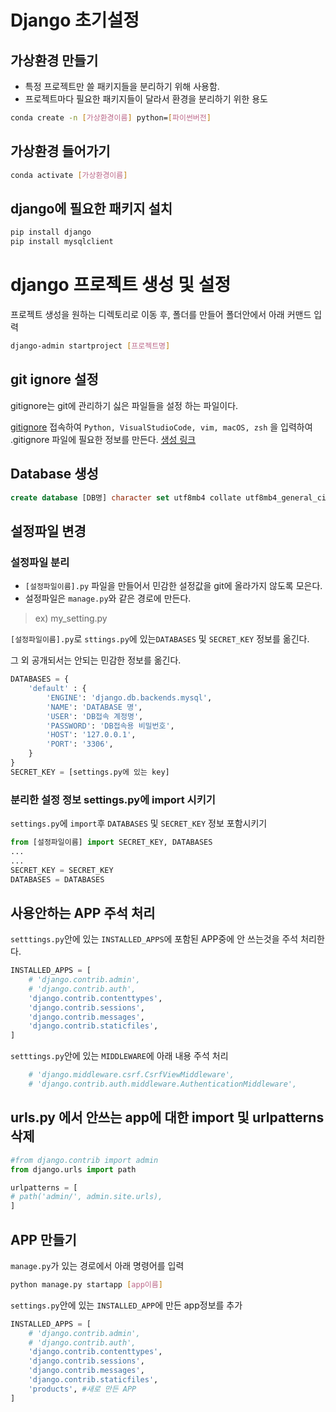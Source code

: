 # Django 초기설정

## 가상환경 만들기
 - 특정 프로젝트만 쓸 패키지들을 분리하기 위해 사용함.
 - 프로젝트마다 필요한 패키지들이 달라서 환경을 분리하기 위한 용도

```bash
conda create -n [가상환경이름] python=[파이썬버전]
```

## 가상환경 들어가기
```bash
conda activate [가상환경이름]
```

## django에 필요한 패키지 설치
```bash
pip install django
pip install mysqlclient
```

# django 프로젝트 생성 및 설정
프로젝트 생성을 원하는 디렉토리로 이동 후, 폴더를 만들어 폴더안에서 아래 커맨드 입력
```bash
django-admin startproject [프로젝트명]
```

## git ignore 설정
gitignore는 git에 관리하기 싫은 파일들을 설정 하는 파일이다.

[gitignore](https://gitignore.io) 접속하여 `Python, VisualStudioCode, vim, macOS, zsh` 을 입력하여 .gitignore 파일에 필요한 정보를 만든다.
[생성 링크](https://www.toptal.com/developers/gitignore/api/python,visualstudiocode,vim,macos,linux,zsh,django)

## Database 생성
```sql
create database [DB명] character set utf8mb4 collate utf8mb4_general_ci;
```

##  설정파일 변경

### 설정파일 분리
- `[설정파일이름].py` 파일을 만들어서 민감한 설정값을 git에 올라가지 않도록 모은다.
- 설정파일은 `manage.py`와 같은 경로에 만든다.
> ex) my_setting.py


`[설정파일이름].py`로 `sttings.py`에 있는`DATABASES` 및 `SECRET_KEY` 정보를 옮긴다.

그 외 공개되서는 안되는 민감한 정보를 옮긴다.
```python
DATABASES = {
    'default' : {
        'ENGINE': 'django.db.backends.mysql',
        'NAME': 'DATABASE 명',
        'USER': 'DB접속 계정명',
        'PASSWORD': 'DB접속용 비밀번호',
        'HOST': '127.0.0.1',
        'PORT': '3306',
    }
}
SECRET_KEY = [settings.py에 있는 key]
```

### 분리한 설정 정보 settings.py에 import 시키기
`settings.py`에 `import`후  `DATABASES` 및 `SECRET_KEY` 정보 포함시키기

```python
from [설정파일이름] import SECRET_KEY, DATABASES
...
...
SECRET_KEY = SECRET_KEY
DATABASES = DATABASES
```

## 사용안하는 APP 주석 처리
`setttings.py`안에 있는 `INSTALLED_APPS`에 포함된 APP중에 안 쓰는것을 주석 처리한다.
```python
INSTALLED_APPS = [
    # 'django.contrib.admin',
    # 'django.contrib.auth',
    'django.contrib.contenttypes',
    'django.contrib.sessions',
    'django.contrib.messages',
    'django.contrib.staticfiles',
]

```

`setttings.py`안에 있는 `MIDDLEWARE`에 아래 내용 주석 처리
```python
    # 'django.middleware.csrf.CsrfViewMiddleware',
    # 'django.contrib.auth.middleware.AuthenticationMiddleware',
```

## urls.py 에서 안쓰는 app에 대한 import 및 urlpatterns 삭제
```python
#from django.contrib import admin
from django.urls import path

urlpatterns = [
# path('admin/', admin.site.urls),
]
```

## APP 만들기
`manage.py`가 있는 경로에서 아래 명령어를 입력
```bash
python manage.py startapp [app이름]
```


`settings.py`안에 있는 `INSTALLED_APP`에 만든 app정보를 추가

```python
INSTALLED_APPS = [
    # 'django.contrib.admin',
    # 'django.contrib.auth',
    'django.contrib.contenttypes',
    'django.contrib.sessions',
    'django.contrib.messages',
    'django.contrib.staticfiles',
    'products', #새로 만든 APP
]

```


